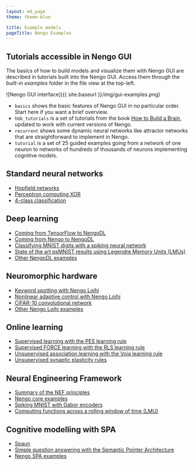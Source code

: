 ```yaml
---
layout: md_page
theme: theme-blue

title: Example models
pageTitle: Nengo Examples
---
```


## Tutorials accessible in Nengo GUI

The basics of how to build models and visualize them with Nengo GUI
are described in tutorials built into the Nengo GUI.
Access them through the *built-in examples* folder
in the file view at the top-left.

![Nengo GUI interface]({{ site.baseurl }}/img/gui-examples.png)

- `basics` shows the basic features of Nengo GUI in no particular order.
  Start here if you want a brief overview.
- `hbb_tutorials` is a set of tutorials from the book
  [How to Build a Brain](https://www.amazon.com/How-Build-Brain-Architecture-Architectures/dp/0190262125/),
  updated to work with current versions of Nengo.
- `recurrent` shows some dynamic neural networks like attractor networks
  that are straightforward to implement in Nengo.
- `tutorial` is a set of 25 guided examples going from a network of one neuron
  to networks of hundreds of thousands of neurons implementing cognitive models.

## Standard neural networks

- [Hopfield networks](https://github.com/s72sue/std_neural_nets/blob/master/hopfield_network.ipynb)
- [Perceptron computing XOR](https://github.com/s72sue/std_neural_nets/blob/master/computing_functions/perceptron_for_XOR.ipynb)
- [4-class classification](https://github.com/s72sue/std_neural_nets/blob/master/classification/4-class_classification.ipynb)

## Deep learning

- [Coming from TensorFlow to NengoDL](https://www.nengo.ai/nengo-dl/examples/from-tensorflow.html)
- [Coming from Nengo to NengoDL](https://www.nengo.ai/nengo-dl/examples/from-nengo.html)
- [Classifying MNIST digits with a spiking neural network](https://www.nengo.ai/nengo-dl/examples/spiking-mnist.html)
- [State of the art psMNIST results using Legendre Memory Units (LMUs)](https://www.nengo.ai/nengo-dl/examples/lmu.html)
- [Other NengoDL examples](https://www.nengo.ai/nengo-dl/examples.html)

## Neuromorphic hardware

- [Keyword spotting with Nengo Loihi](https://www.nengo.ai/nengo-loihi/examples/keyword-spotting.html)
- [Nonlinear adaptive control with Nengo Loihi](https://www.nengo.ai/nengo-loihi/examples/adaptive-motor-control.html)
- [CIFAR-10 convolutional network](https://github.com/nengo/nengo-examples/blob/master/loihi-dl/cifar10-convnet.ipynb)
- [Other Nengo Loihi examples](https://www.nengo.ai/nengo-loihi/examples.html)

## Online learning

- [Supervised learning with the PES learning rule](https://www.nengo.ai/nengo/examples/learning/learn-communication-channel.html)
- [Supervised FORCE learning with the RLS learning rule](https://arvoelke.github.io/nengolib-docs/notebooks/examples/full_force_learning.html)
- [Unsupervised association learning with the Voja learning rule](https://www.nengo.ai/nengo/examples/learning/learn-associations.html)
- [Unsupervised synaptic plasticity rules](https://www.nengo.ai/nengo/examples/learning/learn-unsupervised.html)

## Neural Engineering Framework

- [Summary of the NEF principles](https://www.nengo.ai/nengo/examples/advanced/nef-summary.html)
- [Nengo core examples](https://www.nengo.ai/nengo/examples)
- [Spiking MNIST with Gabor encoders](https://www.nengo.ai/nengo-extras/examples/mnist_single_layer.html)
- [Computing functions across a rolling window of time (LMU)](https://arvoelke.github.io/nengolib-docs/notebooks/examples/rolling_window.html)

## Cognitive modelling with SPA

- [Spaun](https://github.com/xchoo/spaun2.0)
- [Simple question answering with the Semantic Pointer Architecture](https://www.nengo.ai/nengo-spa/examples/question-memory.html)
- [Nengo SPA examples](https://www.nengo.ai/nengo-spa/examples.html)
